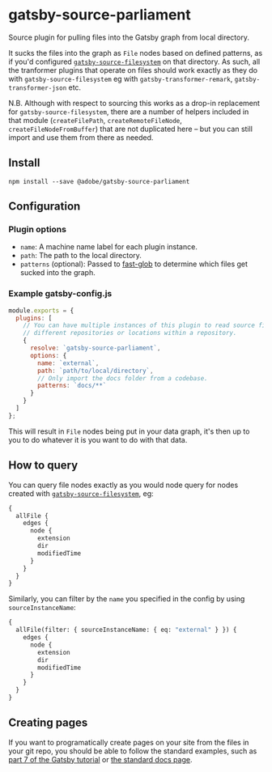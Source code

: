 # gatsby-source-parliament

Source plugin for pulling files into the Gatsby graph from local directory.

It sucks the files into the graph as `File` nodes based on defined patterns, as
if you'd configured
[`gatsby-source-filesystem`](https://www.gatsbyjs.org/packages/gatsby-source-filesystem/)
on that directory. As such, all the tranformer plugins that operate on files
should work exactly as they do with `gatsby-source-filesystem` eg with
`gatsby-transformer-remark`, `gatsby-transformer-json` etc.

N.B. Although with respect to sourcing this works as a drop-in replacement for `gatsby-source-filesystem`, there are a number of helpers included in that module (`createFilePath`, `createRemoteFileNode`, `createFileNodeFromBuffer`) that are not duplicated here – but you can still import and use them from there as needed.

## Install

`npm install --save @adobe/gatsby-source-parliament`

## Configuration

### Plugin options

- `name`: A machine name label for each plugin instance.
- `path`: The path to the local directory.
- `patterns` (optional): Passed to
  [fast-glob](https://github.com/mrmlnc/fast-glob) to determine which files get
  sucked into the graph.

### Example gatsby-config.js

```javascript
module.exports = {
  plugins: [
    // You can have multiple instances of this plugin to read source files from
    // different repositories or locations within a repository.
    {
      resolve: `gatsby-source-parliament`,
      options: {
        name: `external`,
        path: `path/to/local/directory`,
        // Only import the docs folder from a codebase.
        patterns: `docs/**`
      }
    }
  ]
};
```

This will result in `File` nodes being put in your data graph, it's then up to you to do whatever it is you want to do with that data.

## How to query

You can query file nodes exactly as you would node query for nodes created with
[`gatsby-source-filesystem`](https://www.gatsbyjs.org/packages/gatsby-source-filesystem/),
eg:

```graphql
{
  allFile {
    edges {
      node {
        extension
        dir
        modifiedTime
      }
    }
  }
}
```

Similarly, you can filter by the `name` you specified in the config by using
`sourceInstanceName`:

```graphql
{
  allFile(filter: { sourceInstanceName: { eq: "external" } }) {
    edges {
      node {
        extension
        dir
        modifiedTime
      }
    }
  }
}
```

## Creating pages

If you want to programatically create pages on your site from the files in your git repo, you should be able to follow the standard examples, such as [part 7 of the Gatsby tutorial](https://www.gatsbyjs.org/tutorial/part-seven/) or [the standard docs page](https://www.gatsbyjs.org/docs/creating-and-modifying-pages/#creating-pages-in-gatsby-nodejs).
